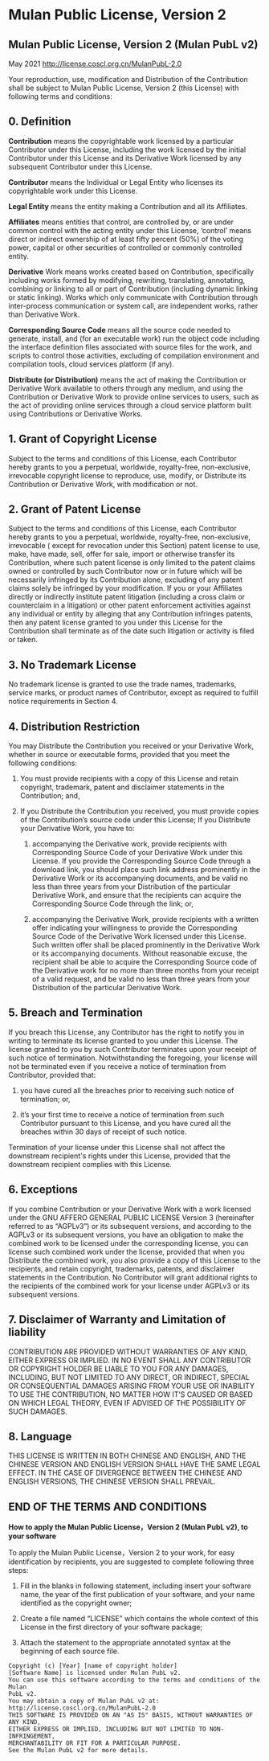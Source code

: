 # Mulan Public License, Version 2

## Mulan Public License, Version 2 (Mulan PubL v2)

May 2021 http://license.coscl.org.cn/MulanPubL-2.0

Your reproduction, use, modification and Distribution of the Contribution shall
be subject to Mulan Public License, Version 2 (this License) with following
terms and conditions:

## 0. Definition

**Contribution** means the copyrightable work licensed by a particular
Contributor under this License, including the work licensed by the initial
Contributor under this License and its Derivative Work licensed by any
subsequent Contributor under this License.

**Contributor** means the Individual or Legal Entity who licenses its
copyrightable work under this License.

**Legal Entity** means the entity making a Contribution and all its Affiliates.

**Affiliates** means entities that control, are controlled by, or are under
common control with the acting entity under this License, ‘control’ means direct
or indirect ownership of at least fifty percent (50%) of the voting power,
capital or other securities of controlled or commonly controlled entity.

**Derivative** Work means works created based on Contribution, specifically
including works formed by modifying, rewriting, translating, annotating,
combining or linking to all or part of Contribution (including dynamic linking
or static linking). Works which only communicate with Contribution through
inter-process communication or system call, are independent works, rather than
Derivative Work.

**Corresponding Source Code** means all the source code needed to generate,
install, and (for an executable work) run the object code including the
interface definition files associated with source files for the work, and
scripts to control those activities, excluding of compilation environment and
compilation tools, cloud services platform (if any).

**Distribute (or Distribution)** means the act of making the Contribution or
Derivative Work available to others through any medium, and using the
Contribution or Derivative Work to provide online services to users, such as the
act of providing online services through a cloud service platform built using
Contributions or Derivative Works.

## 1. Grant of Copyright License

Subject to the terms and conditions of this License, each Contributor hereby
grants to you a perpetual, worldwide, royalty-free, non-exclusive, irrevocable
copyright license to reproduce, use, modify, or Distribute its Contribution or
Derivative Work, with modification or not.

## 2. Grant of Patent License

Subject to the terms and conditions of this License, each Contributor hereby
grants to you a perpetual, worldwide, royalty-free, non-exclusive, irrevocable (
except for revocation under this Section) patent license to use, make, have
made, sell, offer for sale, import or otherwise transfer its Contribution, where
such patent license is only limited to the patent claims owned or controlled by
such Contributor now or in future which will be necessarily infringed by its
Contribution alone, excluding of any patent claims solely be infringed by your
modification. If you or your Affiliates directly or indirectly institute patent
litigation (including a cross claim or counterclaim in a litigation) or other
patent enforcement activities against any individual or entity by alleging that
any Contribution infringes patents, then any patent license granted to you under
this License for the Contribution shall terminate as of the date such litigation
or activity is filed or taken.

## 3. No Trademark License

No trademark license is granted to use the trade names, trademarks, service
marks, or product names of Contributor, except as required to fulfill notice
requirements in Section 4.

## 4. Distribution Restriction

You may Distribute the Contribution you received or your Derivative Work,
whether in source or executable forms, provided that you meet the following
conditions:

1. You must provide recipients with a copy of this License and retain copyright,
   trademark, patent and disclaimer statements in the Contribution; and,

2. If you Distribute the Contribution you received, you must provide copies of
   the Contribution’s source code under this License; If you Distribute your
   Derivative Work, you have to:

    1. accompanying the Derivative work, provide recipients with Corresponding
       Source Code of your Derivative Work under this License. If you provide
       the Corresponding Source Code through a download link, you should place
       such link address prominently in the Derivative Work or its accompanying
       documents, and be valid no less than three years from your Distribution
       of the particular Derivative Work, and ensure that the recipients can
       acquire the Corresponding Source Code through the link; or,

    2. accompanying the Derivative Work, provide recipients with a written offer
       indicating your willingness to provide the Corresponding Source Code of
       the Derivative Work licensed under this License. Such written offer shall
       be placed prominently in the Derivative Work or its accompanying
       documents. Without reasonable excuse, the recipient shall be able to
       acquire the Corresponding Source code of the Derivative work for no more
       than three months from your receipt of a valid request, and be valid no
       less than three years from your Distribution of the particular Derivative
       Work.

## 5. Breach and Termination

If you breach this License, any Contributor has the right to notify you in
writing to terminate its license granted to you under this License. The license
granted to you by such Contributor terminates upon your receipt of such notice
of termination. Notwithstanding the foregoing, your license will not be
terminated even if you receive a notice of termination from Contributor,
provided that:

1. you have cured all the breaches prior to receiving such notice of
   termination; or,

2. it’s your first time to receive a notice of termination from such Contributor
   pursuant to this License, and you have cured all the breaches within 30 days
   of receipt of such notice.

Termination of your license under this License shall not affect the downstream
recipient's rights under this License, provided that the downstream recipient
complies with this License.

## 6. Exceptions

If you combine Contribution or your Derivative Work with a work licensed under
the GNU AFFERO GENERAL PUBLIC LICENSE Version 3 (hereinafter referred to as
“AGPLv3”) or its subsequent versions, and according to the AGPLv3 or its
subsequent versions, you have an obligation to make the combined work to be
licensed under the corresponding license, you can license such combined work
under the license, provided that when you Distribute the combined work, you also
provide a copy of this License to the recipients, and retain copyright,
trademarks, patents, and disclaimer statements in the Contribution. No
Contributor will grant additional rights to the recipients of the combined work
for your license under AGPLv3 or its subsequent versions.

## 7. Disclaimer of Warranty and Limitation of liability

CONTRIBUTION ARE PROVIDED WITHOUT WARRANTIES OF ANY KIND, EITHER EXPRESS OR
IMPLIED. IN NO EVENT SHALL ANY CONTRIBUTOR OR COPYRIGHT HOLDER BE LIABLE TO YOU
FOR ANY DAMAGES, INCLUDING, BUT NOT LIMITED TO ANY DIRECT, OR INDIRECT, SPECIAL
OR CONSEQUENTIAL DAMAGES ARISING FROM YOUR USE OR INABILITY TO USE THE
CONTRIBUTION, NO MATTER HOW IT’S CAUSED OR BASED ON WHICH LEGAL THEORY, EVEN IF
ADVISED OF THE POSSIBILITY OF SUCH DAMAGES.

## 8. Language

THIS LICENSE IS WRITTEN IN BOTH CHINESE AND ENGLISH, AND THE CHINESE VERSION AND
ENGLISH VERSION SHALL HAVE THE SAME LEGAL EFFECT. IN THE CASE OF DIVERGENCE
BETWEEN THE CHINESE AND ENGLISH VERSIONS, THE CHINESE VERSION SHALL PREVAIL.

## END OF THE TERMS AND CONDITIONS

**How to apply the Mulan Public License，Version 2 (Mulan PubL v2), to your
software**

To apply the Mulan Public License，Version 2 to your work, for easy
identification by recipients, you are suggested to complete following three
steps:

1. Fill in the blanks in following statement, including insert your software
   name, the year of the first publication of your software, and your name
   identified as the copyright owner;

2. Create a file named “LICENSE” which contains the whole context of this
   License in the first directory of your software package;

3. Attach the statement to the appropriate annotated syntax at the beginning of
   each source file.

```
Copyright (c) [Year] [name of copyright holder]
[Software Name] is licensed under Mulan PubL v2.
You can use this software according to the terms and conditions of the Mulan
PubL v2.
You may obtain a copy of Mulan PubL v2 at:
http://license.coscl.org.cn/MulanPubL-2.0
THIS SOFTWARE IS PROVIDED ON AN "AS IS" BASIS, WITHOUT WARRANTIES OF ANY KIND,
EITHER EXPRESS OR IMPLIED, INCLUDING BUT NOT LIMITED TO NON-INFRINGEMENT,
MERCHANTABILITY OR FIT FOR A PARTICULAR PURPOSE.
See the Mulan PubL v2 for more details.
```